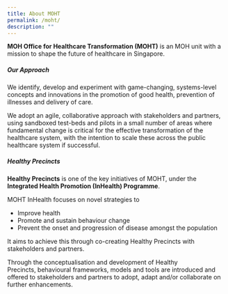 ```yaml
---
title: About MOHT
permalink: /moht/
description: ""
---
```

**MOH Office for Healthcare Transformation (MOHT)** is an MOH unit with a mission to shape the future of healthcare in Singapore.

##### ***Our Approach***

We identify, develop and experiment with game-changing, systems-level concepts and innovations in the promotion of good health, prevention of illnesses and delivery of care. 

We adopt an agile, collaborative approach with stakeholders and partners, using sandboxed test-beds and pilots in a small number of areas where fundamental change is critical for the effective transformation of the healthcare system, with the intention to scale these across the public healthcare system if successful.
  
##### ***Healthy Precincts***

**Healthy Precincts** is one of the key initiatives of MOHT, under the **Integrated Health Promotion (InHealth) Programme**.

MOHT InHealth focuses on novel strategies to
* Improve health
* Promote and sustain behaviour change
* Prevent the onset and progression of disease amongst the population

It aims to achieve this through co-creating Healthy Precincts with stakeholders and partners.

Through the conceptualisation and development of Healthy Precincts, behavioural frameworks, models and tools are introduced and offered to stakeholders and partners to adopt, adapt and/or collaborate on further enhancements.